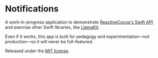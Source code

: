 # Notifications

A work-in-progress application to demonstrate [ReactiveCocoa's Swift API](https://github.com/ReactiveCocoa/ReactiveCocoa/pull/1382) and exercise other Swift libraries, like [LlamaKit](https://github.com/LlamaKit/LlamaKit).

Even if it works, this app is built for pedagogy and experimentation—_not_ production—so it will never be full-featured.

Released under the [MIT license](LICENSE).
